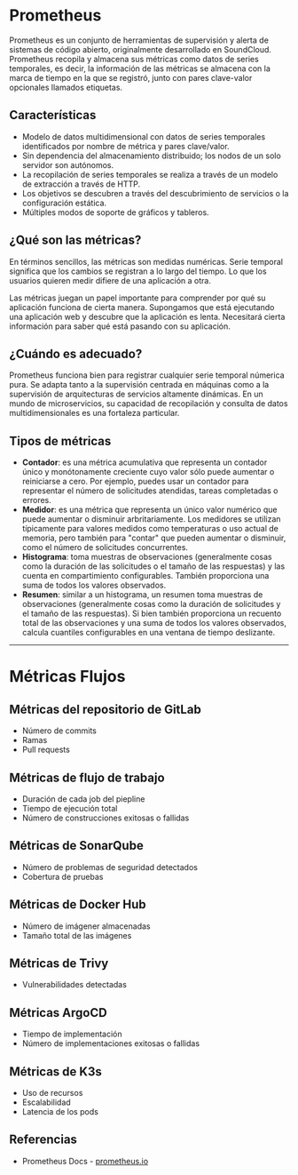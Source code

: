 # Prometheus
Prometheus es un conjunto de herramientas de supervisión y alerta de sistemas de código abierto, originalmente desarrollado en SoundCloud. Prometheus recopila y almacena sus métricas como datos de series temporales, es decir, la información de las métricas se almacena con la marca de tiempo en la que se registró, junto con pares clave-valor opcionales llamados etiquetas.

## Características
- Modelo de datos multidimensional con datos de series temporales identificados por nombre de métrica y pares clave/valor.
- Sin dependencia del almacenamiento distribuido; los nodos de un solo servidor son autónomos.
- La recopilación de series temporales se realiza a través de un modelo de extracción a través de HTTP.
- Los objetivos se descubren a través del descubrimiento de servicios o la configuración estática.
- Múltiples modos de soporte de gráficos y tableros.

## ¿Qué son las métricas?
En términos sencillos, las métricas son medidas numéricas. Serie temporal significa que los cambios se registran a lo largo del tiempo. Lo que los usuarios quieren medir difiere de una aplicación a otra.

Las métricas juegan un papel importante para comprender por qué su aplicación funciona de cierta manera. Supongamos que está ejecutando una aplicación web y descubre que la aplicación es lenta. Necesitará cierta información para saber qué está pasando con su aplicación.

## ¿Cuándo es adecuado?
Prometheus funciona bien para registrar cualquier serie temporal númerica pura. Se adapta tanto a la supervisión centrada en máquinas como a la supervisión de arquitecturas de servicios altamente dinámicas. En un mundo de microservicios, su capacidad de recopilación y consulta de datos multidimensionales es una fortaleza particular.

## Tipos de métricas
- **Contador**: es una métrica acumulativa que representa un contador único y monótonamente creciente cuyo valor sólo puede aumentar o reiniciarse a cero. Por ejemplo, puedes usar un contador para representar el número de solicitudes atendidas, tareas completadas o errores.
- **Medidor**: es una métrica que representa un único valor numérico que puede aumentar o disminuir arbritariamente. Los medidores se utilizan típicamente para valores medidos como temperaturas o uso actual de memoria, pero también para "contar" que pueden aumentar o disminuir, como el número de solicitudes concurrentes.
- **Histograma**: toma muestras de observaciones (generalmente cosas como la duración de las solicitudes o el tamaño de las respuestas) y las cuenta en compartimiento configurables. También proporciona una suma de todos los valores observados.
- **Resumen**: similar a un histograma, un resumen toma muestras de observaciones (generalmente cosas como la duración de solicitudes y el tamaño de las respuestas). Si bien también proporciona un recuento total de las observaciones y una suma de todos los valores observados, calcula cuantiles configurables en una ventana de tiempo deslizante.

***
# Métricas Flujos 
## Métricas del repositorio de GitLab
- Número de commits
- Ramas
- Pull requests

## Métricas de flujo de trabajo
- Duración de cada job del piepline
- Tiempo de ejecución total
- Número de construcciones exitosas o fallidas

## Métricas de SonarQube
- Número de problemas de seguridad detectados
- Cobertura de pruebas

## Métricas de Docker Hub
- Número de imágener almacenadas
- Tamaño total de las imágenes

## Métricas de Trivy
- Vulnerabilidades detectadas

## Métricas ArgoCD
- Tiempo de implementación
- Número de implementaciones exitosas o fallidas

## Métricas de K3s
- Uso de recursos
- Escalabilidad
- Latencia de los pods

## Referencias
- Prometheus Docs - [prometheus.io](https://prometheus.io/docs/introduction/overview/)
